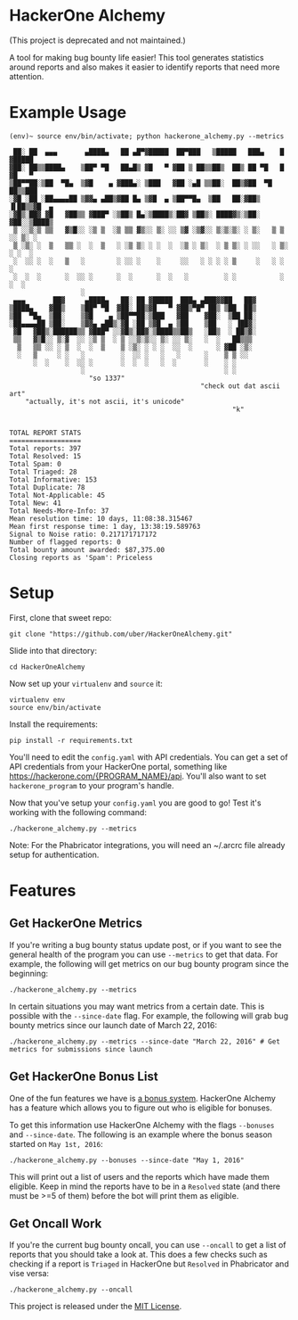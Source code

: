 # HackerOne Alchemy

(This project is deprecated and not maintained.)

A tool for making bug bounty life easier! This tool generates statistics around reports and also makes it easier to identify reports that need more attention.

# Example Usage
```
(env)~ source env/bin/activate; python hackerone_alchemy.py --metrics

 ██░ ██  ▄▄▄       ▄████▄   ██ ▄█▀▓█████  ██▀███   ▒█████   ███▄    █ ▓█████ 
▓██░ ██▒▒████▄    ▒██▀ ▀█   ██▄█▒ ▓█   ▀ ▓██ ▒ ██▒▒██▒  ██▒ ██ ▀█   █ ▓█   ▀ 
▒██▀▀██░▒██  ▀█▄  ▒▓█    ▄ ▓███▄░ ▒███   ▓██ ░▄█ ▒▒██░  ██▒▓██  ▀█ ██▒▒███   
░▓█ ░██ ░██▄▄▄▄██ ▒▓▓▄ ▄██▒▓██ █▄ ▒▓█  ▄ ▒██▀▀█▄  ▒██   ██░▓██▒  ▐▌██▒▒▓█  ▄ 
░▓█▒░██▓ ▓█   ▓██▒▒ ▓███▀ ░▒██▒ █▄░▒████▒░██▓ ▒██▒░ ████▓▒░▒██░   ▓██░░▒████▒
 ▒ ░░▒░▒ ▒▒   ▓▒█░░ ░▒ ▒  ░▒ ▒▒ ▓▒░░ ▒░ ░░ ▒▓ ░▒▓░░ ▒░▒░▒░ ░ ▒░   ▒ ▒ ░░ ▒░ ░
 ▒ ░▒░ ░  ▒   ▒▒ ░  ░  ▒   ░ ░▒ ▒░ ░ ░  ░  ░▒ ░ ▒░  ░ ▒ ▒░ ░ ░░   ░ ▒░ ░ ░  ░
 ░  ░░ ░  ░   ▒   ░        ░ ░░ ░    ░     ░░   ░ ░ ░ ░ ▒     ░   ░ ░    ░   
 ░  ░  ░      ░  ░░ ░      ░  ░      ░  ░   ░         ░ ░           ░    ░  ░
                  ░                                                          
 ▄▄▄       ██▓     ▄████▄   ██░ ██ ▓█████  ███▄ ▄███▓▓██   ██▓               
▒████▄    ▓██▒    ▒██▀ ▀█  ▓██░ ██▒▓█   ▀ ▓██▒▀█▀ ██▒ ▒██  ██▒               
▒██  ▀█▄  ▒██░    ▒▓█    ▄ ▒██▀▀██░▒███   ▓██    ▓██░  ▒██ ██░               
░██▄▄▄▄██ ▒██░    ▒▓▓▄ ▄██▒░▓█ ░██ ▒▓█  ▄ ▒██    ▒██   ░ ▐██▓░               
 ▓█   ▓██▒░██████▒▒ ▓███▀ ░░▓█▒░██▓░▒████▒▒██▒   ░██▒  ░ ██▒▓░               
 ▒▒   ▓▒█░░ ▒░▓  ░░ ░▒ ▒  ░ ▒ ░░▒░▒░░ ▒░ ░░ ▒░   ░  ░   ██▒▒▒                
  ▒   ▒▒ ░░ ░ ▒  ░  ░  ▒    ▒ ░▒░ ░ ░ ░  ░░  ░      ░ ▓██ ░▒░                
  ░   ▒     ░ ░   ░         ░  ░░ ░   ░   ░      ░    ▒ ▒ ░░                 
      ░  ░    ░  ░░ ░       ░  ░  ░   ░  ░       ░    ░ ░                    
                  ░                                   ░ ░                    
                    "so 1337"
                                                "check out dat ascii art"
    "actually, it's not ascii, it's unicode"
                                                        "k"


TOTAL REPORT STATS
==================
Total reports: 397
Total Resolved: 15
Total Spam: 0
Total Triaged: 28
Total Informative: 153
Total Duplicate: 78
Total Not-Applicable: 45
Total New: 41
Total Needs-More-Info: 37
Mean resolution time: 10 days, 11:08:38.315467
Mean first response time: 1 day, 13:38:19.589763
Signal to Noise ratio: 0.217171717172
Number of flagged reports: 0
Total bounty amount awarded: $87,375.00
Closing reports as 'Spam': Priceless
```

# Setup
First, clone that sweet repo:

```
git clone "https://github.com/uber/HackerOneAlchemy.git"
```

Slide into that directory:

```
cd HackerOneAlchemy
```

Now set up your `virtualenv` and `source` it:

```
virtualenv env
source env/bin/activate
```

Install the requirements:

```
pip install -r requirements.txt
```

You'll need to edit the `config.yaml` with API credentials. You can get a set of API credentials from your HackerOne portal, something like https://hackerone.com/{PROGRAM_NAME}/api. You'll also want to set `hackerone_program` to your program's handle.

Now that you've setup your `config.yaml` you are good to go! Test it's working with the following command:

```
./hackerone_alchemy.py --metrics
```

Note: For the Phabricator integrations, you will need an ~/.arcrc file already setup for authentication.

# Features

## Get HackerOne Metrics
If you're writing a bug bounty status update post, or if you want to see the general health of the program you can use `--metrics` to get that data. For example, the following will get metrics on our bug bounty program since the beginning:

```
./hackerone_alchemy.py --metrics
```

In certain situations you may want metrics from a certain date. This is possible with the `--since-date` flag. For example, the following will grab bug bounty metrics since our launch date of March 22, 2016:

```
./hackerone_alchemy.py --metrics --since-date "March 22, 2016" # Get metrics for submissions since launch
```

## Get HackerOne Bonus List
One of the fun features we have is [a bonus system](https://newsroom.uber.com/bug-bounty-program/). HackerOne Alchemy has a feature which allows you to figure out who is eligible for bonuses.

To get this information use HackerOne Alchemy with the flags `--bonuses` and `--since-date`. The following is an example where the bonus season started on `May 1st, 2016`:

```
./hackerone_alchemy.py --bonuses --since-date "May 1, 2016"
```

This will print out a list of users and the reports which have made them eligible. Keep in mind the reports have to be in a `Resolved` state (and there must be >=5 of them) before the bot will print them as eligible.

## Get Oncall Work
If you're the current bug bounty oncall, you can use `--oncall` to get a list of reports that you should take a look at. This does a few checks such as checking if a report is `Triaged` in HackerOne but `Resolved` in Phabricator and vise versa:

```
./hackerone_alchemy.py --oncall
```

This project is released under the [MIT License](LICENSE.md).
